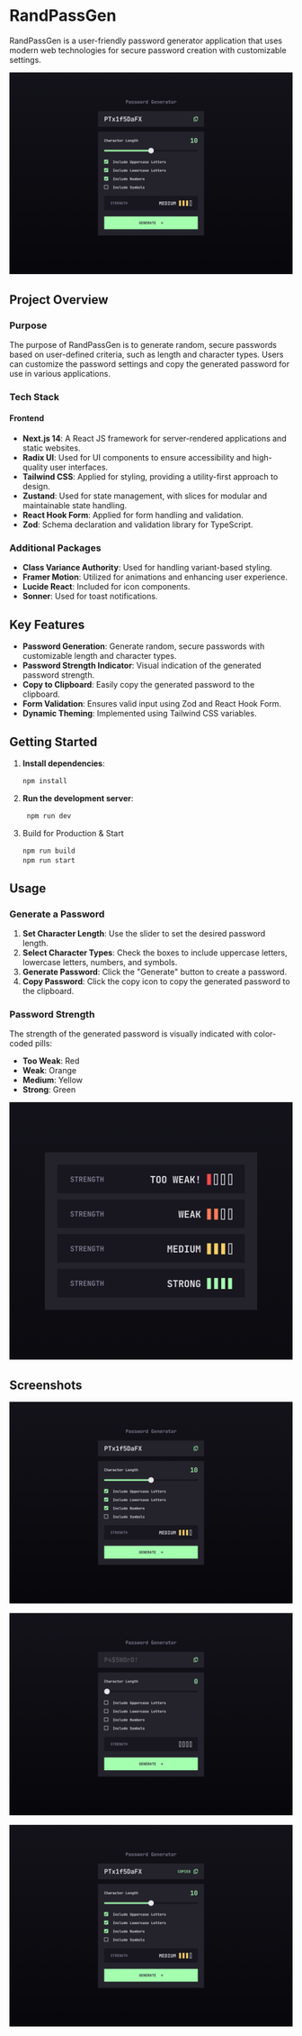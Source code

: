 # RandPassGen

RandPassGen is a user-friendly password generator application that uses modern web technologies for secure password creation with customizable settings.

![RandPassGen Preview](public/Desktop.png)

## Project Overview

### Purpose

The purpose of RandPassGen is to generate random, secure passwords based on user-defined criteria, such as length and character types. Users can customize the password settings and copy the generated password for use in various applications.

### Tech Stack

#### Frontend

- **Next.js 14**: A React JS framework for server-rendered applications and static websites.
- **Radix UI**: Used for UI components to ensure accessibility and high-quality user interfaces.
- **Tailwind CSS**: Applied for styling, providing a utility-first approach to design.
- **Zustand**: Used for state management, with slices for modular and maintainable state handling.
- **React Hook Form**: Applied for form handling and validation.
- **Zod**: Schema declaration and validation library for TypeScript.

### Additional Packages

- **Class Variance Authority**: Used for handling variant-based styling.
- **Framer Motion**: Utilized for animations and enhancing user experience.
- **Lucide React**: Included for icon components.
- **Sonner**: Used for toast notifications.

## Key Features

- **Password Generation**: Generate random, secure passwords with customizable length and character types.
- **Password Strength Indicator**: Visual indication of the generated password strength.
- **Copy to Clipboard**: Easily copy the generated password to the clipboard.
- **Form Validation**: Ensures valid input using Zod and React Hook Form.
- **Dynamic Theming**: Implemented using Tailwind CSS variables.

## Getting Started

1. **Install dependencies**:

   ```sh
   npm install
   ```

2. **Run the development server**:

   ```sh
    npm run dev
   ```

3. Build for Production & Start

   ```sh
   npm run build
   npm run start
   ```

## Usage

### Generate a Password

1. **Set Character Length**: Use the slider to set the desired password length.
2. **Select Character Types**: Check the boxes to include uppercase letters, lowercase letters, numbers, and symbols.
3. **Generate Password**: Click the "Generate" button to create a password.
4. **Copy Password**: Click the copy icon to copy the generated password to the clipboard.

### Password Strength

The strength of the generated password is visually indicated with color-coded pills:

- **Too Weak**: Red
- **Weak**: Orange
- **Medium**: Yellow
- **Strong**: Green

![Strengths Preview](public/Strengths.png)

## Screenshots

![RandPassGen Preview](public/Desktop.png)

![RandPassGen Empty Preview](public/Desktop-Empty.png)

![RandPassGen Copied Preview](public/Desktop-Copied.png)

